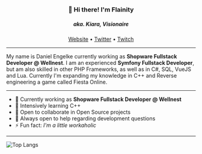 <h3 align="center">👋 Hi there! I'm Flainity</h3><h5 align="center">aka. Kiara, Visionaire</h5>
<p align="center">
  <a href="https://www.flainity.de">Website</a> •
  <a href="https://twitter.com/flainity">Twitter</a> •
  <a href="https://www.twitch.tv/flainity">Twitch</a>
</p>

----

My name is Daniel Engelke currently working as **Shopware Fullstack Developer @ Wellnest**. I am an experienced **Symfony Fullstack Developer**, but am also skilled in other PHP Frameworks, as well as in C#, SQL, VueJS and Lua. Currently I'm expanding my knowledge in C++ and Reverse engineering a game called Fiesta Online.

---

- 🔭 Currently working as **Shopware Fullstack Developer @ Wellnest**
- 🤔 Intensively learning C++
- 👯 Open to collaborate in Open Source projects
- 💬 Always open to help regarding development questions
- ⚡ Fun fact: _I'm a little workaholic_

---

![Top Langs](https://github-readme-stats.vercel.app/api/top-langs/?username=Flainity&layout=compact&theme=dark&hide_border=true)
